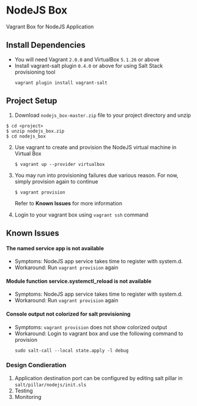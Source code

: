 # NodeJS Box
Vagrant Box for NodeJS Application

## Install Dependencies
- You will need Vagrant `2.0.0` and VirtualBox `5.1.26` or above
- Install vagrant-salt plugin `0.4.0` or above for using Salt Stack provisioning tool 
  ```
  vagrant plugin install vagrant-salt
  ```

## Project Setup
1. Download `nodejs_box-master.zip` file to your project directory and unzip
  ```
  $ cd <project>
  $ unzip nodejs_box.zip
  $ cd nodejs_box 
  ```

2. Use vagrant to create and provision the NodeJS virtual machine in Virtual Box
   ```
   $ vagrant up --provider virtualbox
   ```

3. You may run into provisioning failures due various reason. For now, simply provision again to continue
   ```
   $ vagrant provision
   ```
   Refer to **Known Issues** for more information

4. Login to your vagrant box using `vagrant ssh` command


## Known Issues
#### The named service app is not available
- Symptoms: NodeJS app service takes time to register with system.d.
- Workaround: Run `vagrant provision` again

#### Module function service.systemctl_reload is not available
- Symptoms: NodeJS app service takes time to register with system.d.
- Workaround: Run `vagrant provision` again

#### Console output not colorized for salt provisioning
- Symptoms: `vagrant provision` does not show colorized output
- Workaround: Login to vagrant box and use the following command to provision
  ```
  sudo salt-call --local state.apply -l debug
  ```        

    
### Design Condieration
1. Application destination port can be configured by editing salt pillar in `salt/pillar/nodejs/init.sls` 
2. Testing
3. Monitoring
